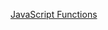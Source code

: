 [JavaScript Functions](https://app.pluralsight.com/player?course=b60dc7a8-75c7-45c2-bf7f-8faf38643955)
